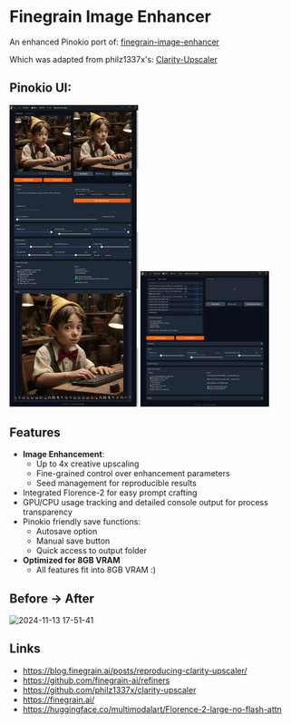 # Finegrain Image Enhancer

An enhanced Pinokio port of:  [finegrain-image-enhancer](https://huggingface.co/spaces/finegrain/finegrain-image-enhancer)

Which was adapted from philz1337x's:  [Clarity-Upscaler](https://github.com/philz1337x/clarity-upscaler)

## Pinokio UI:
<img src="screenshots/FIE-A.png" width="45%" alt="Image Enhancer Interface">
<img src="screenshots/FIE-B.png" width="45%" alt="Batch Process Interface">


## Features

- **Image Enhancement**:
  - Up to 4x creative upscaling
  - Fine-grained control over enhancement parameters
  - Seed management for reproducible results
- Integrated Florence-2 for easy prompt crafting
- GPU/CPU usage tracking and detailed console output for process transparency
- Pinokio friendly save functions:
  - Autosave option
  - Manual save button
  - Quick access to output folder
- **Optimized for 8GB VRAM**
  - All features fit into 8GB VRAM :) 

## Before -> After

![2024-11-13 17-51-41](https://github.com/user-attachments/assets/dcc24f69-aa56-41f0-ac29-27357d9ceeb4)



## Links

- https://blog.finegrain.ai/posts/reproducing-clarity-upscaler/
- https://github.com/finegrain-ai/refiners
- https://github.com/philz1337x/clarity-upscaler
- https://finegrain.ai/
- https://huggingface.co/multimodalart/Florence-2-large-no-flash-attn
